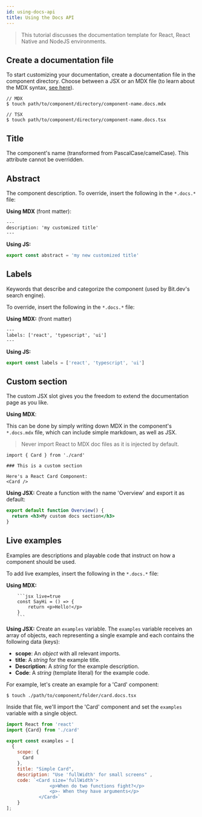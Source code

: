 ```yaml
---
id: using-docs-api
title: Using the Docs API
---
```

> This tutorial discusses the documentation template for React, React Native and NodeJS environments.

## Create a documentation file

To start customizing your documentation, create a documentation file in the component directory. Choose between a JSX or an MDX file (to learn about the MDX syntax, [see here](https://mdxjs.com/table-of-components)).

```shell
// MDX
$ touch path/to/component/directory/component-name.docs.mdx

// TSX
$ touch path/to/component/directory/component-name.docs.tsx
```
## Title
The component's name (transformed from PascalCase/camelCase). This attribute cannot be overridden.

## Abstract
The component description. To override, insert the following in the `*.docs.*` file:

__Using MDX__ (front matter):

```mdx
---
description: 'my customized title'
---
```

__Using JS:__

```js
export const abstract = 'my new customized title'
```

## Labels
Keywords that describe and categorize the component (used by Bit.dev's search engine).

To override, insert the following in the `*.docs.*` file:

__Using MDX:__ (front matter)

```mdx
---
labels: ['react', 'typescript', 'ui']
---
```

__Using JS:__

```js
export const labels = ['react', 'typescript', 'ui']
```

## Custom section
The custom JSX slot gives you the freedom to extend the documentation page as you like. 


__Using MDX__:

This can be done by simply writing down MDX in the component's `*.docs.mdx` file, which can include simple markdown, as well as JSX. 

> Never import React to MDX doc files as it is injected by default.

```mdx
import { Card } from './card'

### This is a custom section

Here's a React Card Component:
<Card />
```

__Using JSX:__
Create a function with the name 'Overview' and export it as default:

```jsx
export default function Overview() {
  return <h3>My custom docs section</h3>
}
```

## Live examples

Examples are descriptions and playable code that instruct on how a component should be used.

To add live examples, insert the following in the `*.docs.*` file:

__Using MDX:__

```mdx
    ```jsx live=true
    const SayHi = () => {
        return <p>Hello!</p>
    }
    ``` 
```

__Using JSX:__
Create an `examples` variable.
The `examples` variable receives an array of objects, each representing a single example and each contains the following data (keys):

* __scope__: An _object_ with all relevant imports.
* __title__: A _string_ for the example title.
* __Description__: A _string_ for the example description.
* __Code__: A _string_ (template literal) for the example code.

For example, let's create an example for a 'Card' component:

```shell
$ touch ./path/to/component/folder/card.docs.tsx
```

Inside that file, we'll import the 'Card' component and set the `examples` variable with a single object.

```jsx
import React from 'react'
import {Card} from './card'

export const examples = [
  {
    scope: {
      Card
    },
    title: "Simple Card",
    description: "Use 'fullWidth' for small screens" ,
    code: `<Card size='fullWidth'>
                <p>When do two functions fight?</p>
                <p>- When they have arguments</p>
            </Card>`
    }
];
```